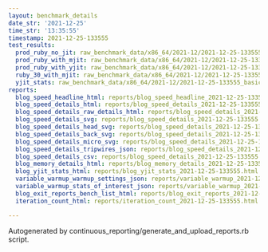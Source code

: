 ```yaml
---
layout: benchmark_details
date_str: '2021-12-25'
time_str: '13:35:55'
timestamp: 2021-12-25-133555
test_results:
  prod_ruby_no_jit: raw_benchmark_data/x86_64/2021-12/2021-12-25-133555_basic_benchmark_prod_ruby_no_jit.json
  prod_ruby_with_mjit: raw_benchmark_data/x86_64/2021-12/2021-12-25-133555_basic_benchmark_prod_ruby_with_mjit.json
  prod_ruby_with_yjit: raw_benchmark_data/x86_64/2021-12/2021-12-25-133555_basic_benchmark_prod_ruby_with_yjit.json
  ruby_30_with_mjit: raw_benchmark_data/x86_64/2021-12/2021-12-25-133555_basic_benchmark_ruby_30_with_mjit.json
  yjit_stats: raw_benchmark_data/x86_64/2021-12/2021-12-25-133555_basic_benchmark_yjit_stats.json
reports:
  blog_speed_headline_html: reports/blog_speed_headline_2021-12-25-133555.html
  blog_speed_details_html: reports/blog_speed_details_2021-12-25-133555.html
  blog_speed_details_raw_details_html: reports/blog_speed_details_2021-12-25-133555.raw_details.html
  blog_speed_details_svg: reports/blog_speed_details_2021-12-25-133555.svg
  blog_speed_details_head_svg: reports/blog_speed_details_2021-12-25-133555.head.svg
  blog_speed_details_back_svg: reports/blog_speed_details_2021-12-25-133555.back.svg
  blog_speed_details_micro_svg: reports/blog_speed_details_2021-12-25-133555.micro.svg
  blog_speed_details_tripwires_json: reports/blog_speed_details_2021-12-25-133555.tripwires.json
  blog_speed_details_csv: reports/blog_speed_details_2021-12-25-133555.csv
  blog_memory_details_html: reports/blog_memory_details_2021-12-25-133555.html
  blog_yjit_stats_html: reports/blog_yjit_stats_2021-12-25-133555.html
  variable_warmup_warmup_settings_json: reports/variable_warmup_2021-12-25-133555.warmup_settings.json
  variable_warmup_stats_of_interest_json: reports/variable_warmup_2021-12-25-133555.stats_of_interest.json
  blog_exit_reports_bench_list_html: reports/blog_exit_reports_2021-12-25-133555.bench_list.html
  iteration_count_html: reports/iteration_count_2021-12-25-133555.html

---
```

Autogenerated by continuous_reporting/generate_and_upload_reports.rb script.

